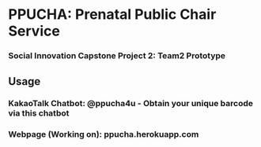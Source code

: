 # PPUCHA: Prenatal Public Chair Service

### Social Innovation Capstone Project 2: Team2 Prototype

## Usage

### KakaoTalk Chatbot: @ppucha4u  - Obtain your unique barcode via this chatbot
### Webpage (Working on): ppucha.herokuapp.com 


